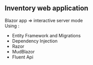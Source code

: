 ## Inventory web application

Blazor app => interactive server mode  
Using :
- Entity Framework and Migrations
- Dependency Injection  
- Razor  
- MudBlazor  
- Fluent Api  
